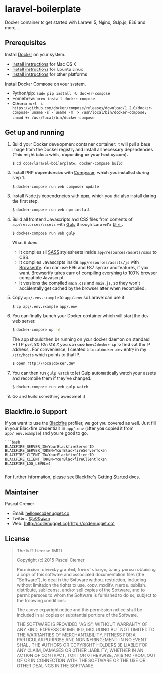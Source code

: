 # laravel-boilerplate
Docker container to get started with Laravel 5, Nginx, Gulp.js, ES6 and more...

## Prerequisites

Install [Docker](https://www.docker.com/) on your system.

* [Install instructions](https://docs.docker.com/installation/mac/) for Mac OS X
* [Install instructions](https://docs.docker.com/installation/ubuntulinux/) for Ubuntu Linux
* [Install instructions](https://docs.docker.com/installation/) for other platforms

Install [Docker Compose](http://docs.docker.com/compose/) on your system.

* Python/pip: `sudo pip install -U docker-compose`
* Homebrew: `brew install docker-compose`
* Others: ``curl -L https://github.com/docker/compose/releases/download/1.2.0/docker-compose-`uname -s`-`uname -m` > /usr/local/bin/docker-compose; chmod +x /usr/local/bin/docker-compose`` 

## Get up and running

1. Build your Docker development container container: It will pull a base image from the Docker registry and install all necessary dependencies (This might take a while, depending on your host system).

    ```bash
    $ cd code/laravel-boilerplate; docker-compose build
    ```

2. Install PHP dependencies with [Composer](https://getcomposer.org), which you installed during step 1.

    ```bash
    $ docker-compose run web composer update
    ```

3. Install Node.js dependencies with [npm](https://www.npmjs.com), which you did also install during the first step.

    ```bash
    $ docker-compose run web npm install
    ```

4. Build all frontend Javascripts and CSS files from contents of `app/resources/assets` with [Gulp](http://gulpjs.com) through Laravel's [Elixir](http://laravel.com/docs/5.0/elixir).

    ```bash
    $ docker-compose run web gulp
    ```

    What it does:

    * It compiles all [SASS](http://sass-lang.com) stylesheets inside `app/resources/assets/sass` to CSS.
    * It compiles Javascripts inside `app/resources/assets/js` with [Browserify](http://browserify.org). You can use ES6 and ES7 syntax and features, if you want. Browserify takes care of compiling everyhing to 100% browser compatible Javascript.
    * It versions the compiled `main.css` and `main.js`, so they won't accidentally get cached by the browser after when recompiled.

5. Copy `app/.env.example` to `app/.env` so Laravel can use it.

    ```bash
    $ cp app/.env.example app/.env
    ```

6. You can finally launch your Docker container which will start the dev web server.

    ```bash
    $ docker-compose up -d
    ```

    The app should then be running on your docker daemon on standard HTTP port 80 (On OS X you can use `boot2docker ip` to find out the IP address). For convenience, I created a `localdocker.dev` entry in my `/etc/hosts` which points to that IP.

    ```bash
    $ open http://localdocker.dev
    ```

7. You can then run `gulp watch` to let Gulp automatically watch your assets and recompile them if they've changed.

    ```bash
    $ docker-compose run web gulp watch
    ```

8. Go and build something awesome! :)

## Blackfire.io Support

If you want to use the [Blackfire](https://blackfire.io) profiler, we got you covered as well. Just fill in your Blackfire credentials in `app/.env` (after you copied it from `app/.env.example`) and you're good to go.

    ```bash
    BLACKFIRE_SERVER_ID=YourBlackfireServerID
    BLACKFIRE_SERVER_TOKEN=YourBlackfireServerToken
    BLACKFIRE_CLIENT_ID=YourBlackfireClientID
    BLACKFIRE_CLIENT_TOKEN=YourBlackfireClientToken
    BLACKFIRE_LOG_LEVEL=4
    ```

For further information, please see Blackfire's [Getting Started](https://blackfire.io/getting-started) docs.

## Maintainer

Pascal Cremer

* Email: <hello@codenugget.co>
* Twitter: [@b00gizm](https://twitter.com/b00gizm)
* Web: [http://codenugget.co](http://codenugget.co)

## License

> The MIT License (MIT)
>
> Copyright (c) 2015 Pascal Cremer
>
>Permission is hereby granted, free of charge, to any person obtaining a copy
>of this software and associated documentation files (the "Software"), to deal
>in the Software without restriction, including without limitation the rights
>to use, copy, modify, merge, publish, distribute, sublicense, and/or sell
>copies of the Software, and to permit persons to whom the Software is
>furnished to do so, subject to the following conditions:
>
>The above copyright notice and this permission notice shall be included in all
>copies or substantial portions of the Software.
>
>THE SOFTWARE IS PROVIDED "AS IS", WITHOUT WARRANTY OF ANY KIND, EXPRESS OR
>IMPLIED, INCLUDING BUT NOT LIMITED TO THE WARRANTIES OF MERCHANTABILITY,
>FITNESS FOR A PARTICULAR PURPOSE AND NONINFRINGEMENT. IN NO EVENT SHALL THE
>AUTHORS OR COPYRIGHT HOLDERS BE LIABLE FOR ANY CLAIM, DAMAGES OR OTHER
>LIABILITY, WHETHER IN AN ACTION OF CONTRACT, TORT OR OTHERWISE, ARISING FROM,
>OUT OF OR IN CONNECTION WITH THE SOFTWARE OR THE USE OR OTHER DEALINGS IN THE
>SOFTWARE.
